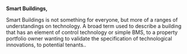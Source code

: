 __Smart Buildings,__

Smart Buildings is not something for everyone, but more of a ranges of understandings on technology. A broad term used to describe a building that has an element of control technology or simple BMS, to a property portfolio owner wanting to validate the specification of technological innovations, to potential tenants..


